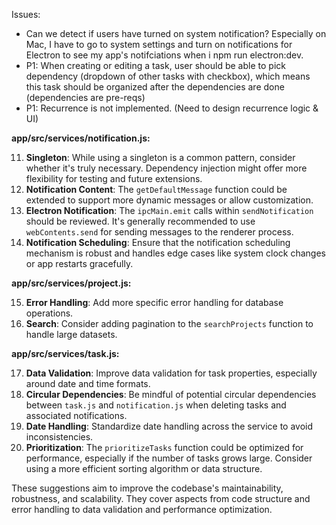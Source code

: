 Issues:
- Can we detect if users have turned on system notification? Especially on Mac, I have to go to system settings and turn on notifications for Electron to see my app's notifciations when i npm run electron:dev.
- P1: When creating or editing a task, user should be able to pick dependency (dropdown of other tasks with checkbox), which means this task should be organized after the dependencies are done (dependencies are pre-reqs)
- P1: Recurrence is not implemented. (Need to design recurrence logic & UI)

**app/src/services/notification.js:**

11. **Singleton**: While using a singleton is a common pattern, consider whether it's truly necessary. Dependency injection might offer more flexibility for testing and future extensions.
12. **Notification Content**: The `getDefaultMessage` function could be extended to support more dynamic messages or allow customization.
13. **Electron Notification**: The `ipcMain.emit` calls within `sendNotification` should be reviewed. It's generally recommended to use `webContents.send` for sending messages to the renderer process.
14. **Notification Scheduling**: Ensure that the notification scheduling mechanism is robust and handles edge cases like system clock changes or app restarts gracefully.

**app/src/services/project.js:**

15. **Error Handling**: Add more specific error handling for database operations.
16. **Search**: Consider adding pagination to the `searchProjects` function to handle large datasets.

**app/src/services/task.js:**

17. **Data Validation**: Improve data validation for task properties, especially around date and time formats.
18. **Circular Dependencies**: Be mindful of potential circular dependencies between `task.js` and `notification.js` when deleting tasks and associated notifications.
19. **Date Handling**: Standardize date handling across the service to avoid inconsistencies.
20. **Prioritization**: The `prioritizeTasks` function could be optimized for performance, especially if the number of tasks grows large. Consider using a more efficient sorting algorithm or data structure.

These suggestions aim to improve the codebase's maintainability, robustness, and scalability. They cover aspects from code structure and error handling to data validation and performance optimization.